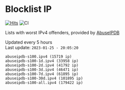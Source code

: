 # Blocklist IP

[![Hits](https://hits.seeyoufarm.com/api/count/incr/badge.svg?url=https%3A%2F%2Fgithub.com%2Fborestad%2Fblocklist-ip%2F&count_bg=%2379C83D&title_bg=%23555555&icon=&icon_color=%23E7E7E7&title=hits&edge_flat=false)](https://hits.seeyoufarm.com)  ![CI](https://img.shields.io/github/workflow/status/borestad/blocklist-ip/CI?style=flat-square)

Lists with worst IPv4 offenders, provided by [AbuseIPDB](https://www.abuseipdb.com/)

<!-- FOOTER-PLACEHOLDER -->
Updated every 5 hours<br>
Last update: `2023-01-25 - 20:05:20`
```
abuseipdb-s100.ipv4 (15719 ip)
abuseipdb-s100-1d.ipv4 (33958 ip)
abuseipdb-s100-2d.ipv4 (41792 ip)
abuseipdb-s100-3d.ipv4 (46471 ip)
abuseipdb-s100-7d.ipv4 (61895 ip)
abuseipdb-s100-30d.ipv4 (101895 ip)
abuseipdb-s100-all.ipv4 (179422 ip)
```
